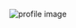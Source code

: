 ![profile image](https://avatars.githubusercontent.com/u/83371152?s=60&u=4d4bf33d5e320b619112d4d11e88a77d75a43273&v=4)